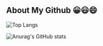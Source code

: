 ## About My Github 😀😃😄

![Top Langs](https://github-readme-stats.vercel.app/api/top-langs/?username=HalseySpicy&layout=compact)

![Anurag's GitHub stats](https://github-readme-stats.vercel.app/api?username=HalseySpicy&show_icons=true)
